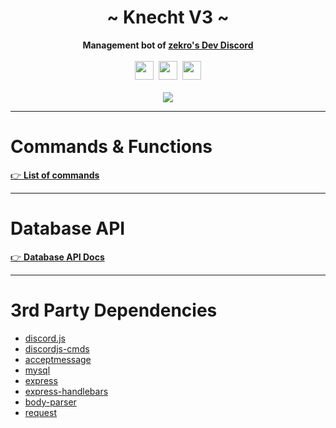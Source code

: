  <div align="center">
     <!-- <img src="http://zekro.de/zb2/src/logo_github.png" width="200"/> -->
     <h1>~ Knecht V3 ~</h1>
 <strong>Management bot of <a href="http://discord.zekro.de">zekro's Dev Discord</a></strong><br><br>
     <img src="https://forthebadge.com/images/badges/made-with-javascript.svg" height="30" />&nbsp;
     <img src="https://forthebadge.com/images/badges/built-with-love.svg" height="30" />&nbsp;
     <a href="https://zekro.de/discord"><img src="https://img.shields.io/discord/307084334198816769.svg?logo=discord&style=for-the-badge" height="30"></a>
     <br>
     <br>
     <a href="https://travis-ci.org/zekroTJA/knechtV3"><img src="https://travis-ci.org/zekroTJA/knechtV3.svg?branch=master"></a>
 </div>

---

# Commands & Functions

[👉 **List of commands**](https://github.com/zekroTJA/knechtV3/wiki/Commands)

---

# Database API

[👉 **Database API Docs**](https://github.com/zekroTJA/knechtV3/wiki/Database-API)

---

# 3rd Party Dependencies

- [discord.js](https://npmjs.com/package/discord.js)
- [discordjs-cmds](https://npmjs.com/package/discordjs-cmds)
- [acceptmessage](https://npmjs.com/package/acceptmessage)
- [mysql](https://npmjs.com/package/mysql)
- [express](https://npmjs.com/package/express)
- [express-handlebars](https://npmjs.com/package/express-handlebars)
- [body-parser](https://npmjs.com/package/body-parser)
- [request](https://npmjs.com/package/request)
